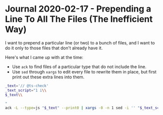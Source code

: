Journal 2020-02-17 - Prepending a Line To All The Files (The Inefficient Way)
========

I want to prepend a particular line (or two) to a bunch of files, and I want to do it only to those files that don't already have it.

Here's what I came up with at the time:

- Use `ack` to find files of a particular type that do not include the line.
- Use `sed` through `xargs` to edit every file to rewrite them in place, but first print out these extra lines into them.

```sh
_text='// @ts-check'
_text_script="1 i\\
$_text\\

"
ack -L --type=js "$_text" --print0 | xargs -0 -n 1 sed -i '' "$_text_script"
```
